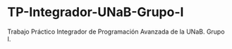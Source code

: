 # TP-Integrador-UNaB-Grupo-I
Trabajo Práctico Integrador de Programación Avanzada de la UNaB. Grupo I.
